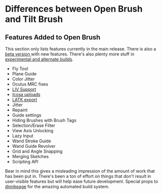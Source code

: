 # Differences between Open Brush and Tilt Brush

## Features Added to Open Brush

This section only lists features currently in the main release. There is also a [beta version ](alternate-and-experimental-builds/open-brush-beta-docs.md)with new features. There's also plenty more stuff in [experimental and alternate builds](alternate-and-experimental-builds/).

* Fly Tool
* Plane Guide
* Color Jitter
* Oculus MRC fixes
* [LIV Support](https://www.liv.tv)
* [Icosa uploads](https://beta.icosa.gallery)
* [LATK export](https://lightningartist.org)
* Jitter
* Repaint
* Guide settings
* Hiding Brushes with Brush Tags
* Selection/Erase Filter
* View Axis Unlocking
* Lazy Input
* Wand Stroke Guide
* Wand Guide Revolver
* Grid and Angle Snapping
* Merging Sketches
* Scripting API

Bear in mind this gives a misleading impression of the amount of work that has been put in. There's been a ton of effort on things that don't result in user-visible features but will help ease future development. Special props to [@mikeage](https://github.com/mikeage) for the amazing automated build system.
